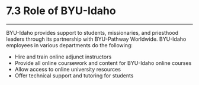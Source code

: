
7\.3 Role of BYU\-Idaho
=======================




---






BYU\-Idaho provides support to students, missionaries, and priesthood leaders through its partnership with BYU\-Pathway Worldwide. BYU\-Idaho employees in various departments do the following:



* Hire and train online adjunct instructors
* Provide all online coursework and content for BYU\-Idaho online courses
* Allow access to online university resources
* Offer technical support and tutoring for students






